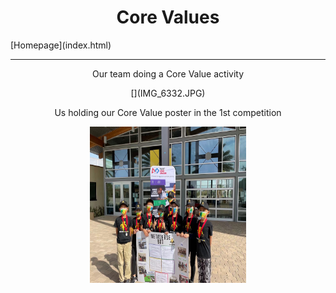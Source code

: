 <center><h1>Core Values</h1></center>
[Homepage](index.html)
<hr/>
<center><p>Our team doing a Core Value activity</p>
[](IMG_6332.JPG)

<center><p>Us holding our Core Value poster in the 1st competition</p>
<img src="IMG_6334.JPG" width="250" height="250" /></center>
